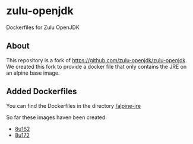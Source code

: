 # zulu-openjdk
Dockerfiles for Zulu OpenJDK

## About
This repository is a fork of https://github.com/zulu-openjdk/zulu-openjdk. 
We created this fork to provide a docker file that only contains the JRE on an alpine base image.

## Added Dockerfiles
You can find the Dockerfiles in the directory [/alpine-jre](/alpine-jre)

So far these images haven been created:
* [8u162](/alpine-jre/8u162-8.27.0.7/Dockerfile)
* [8u172](/alpine-jre/8u172-8.30.0.1/Dockerfile)
